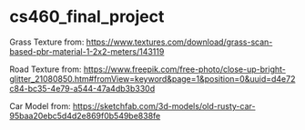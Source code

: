 # cs460_final_project

Grass Texture from:
https://www.textures.com/download/grass-scan-based-pbr-material-1-2x2-meters/143119

Road Texture from:
https://www.freepik.com/free-photo/close-up-bright-glitter_21080850.htm#fromView=keyword&page=1&position=0&uuid=d4e72c84-bc35-4e79-a544-47a4db3b330d

Car Model from:
https://sketchfab.com/3d-models/old-rusty-car-95baa20ebc5d4d2e869f0b549be838fe